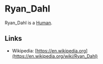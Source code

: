 # Ryan_Dahl

Ryan_Dahl is a [Human](40000001.md).

## Links

- Wikipedia: [https://en.wikipedia.org](https://en.wikipedia.org/wiki/Ryan_Dahl)
